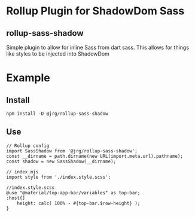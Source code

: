 # Rollup Plugin for ShadowDom Sass
## rollup-sass-shadow

Simple plugin to allow for inline Sass from dart sass. This allows for things like styles to be injected into ShadowDom

# Example

## Install

    npm install -D @jrg/rollup-sass-shadow
    
## Use

    // Rollup config
    import SassShadow from '@jrg/rollup-sass-shadow';
    const __dirname = path.dirname(new URL(import.meta.url).pathname);
    const shadow = new SassShadow(__dirname);
    
    // index.mjs
    import style from './index.style.scss';
    
    //index.style.scss
    @use "@material/top-app-bar/variables" as top-bar;
    :host{]
        height: calc( 100% - #{top-bar.$row-height} );
    }